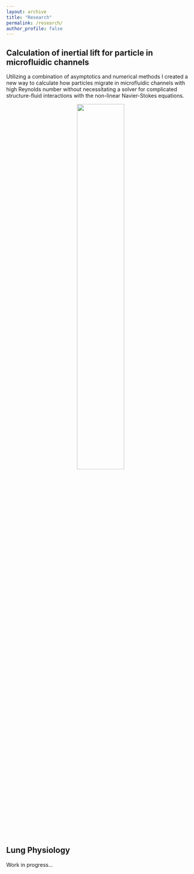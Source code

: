 ```yaml
---
layout: archive
title: "Research"
permalink: /research/
author_profile: false
---
```


## Calculation of inertial lift for particle in microfluidic channels

Utilizing a combination of asymptotics and numerical methods I created a new way to calculate how particles migrate in microfluidic channels with high Reynolds number without necessitating a solver for complicated structure-fluid interactions with the non-linear Navier-Stokes equations.  

<p align="center">
  <img align="center" src='/images/channelSchematic' width="50%">
</p>

## Lung Physiology

Work in progress...
